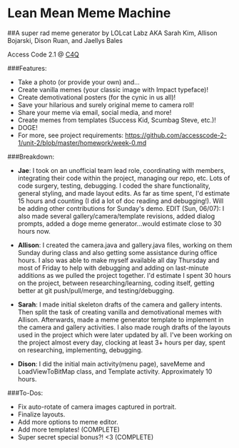 # Lean Mean Meme Machine

##A super rad meme generator by LOLcat Labz
AKA Sarah Kim, Allison Bojarski, Dison Ruan, and Jaellys Bales

Access Code 2.1 @ [C4Q](http://www.c4q.nyc/)

###Features:
* Take a photo (or provide your own) and...
* Create vanilla memes (your classic image with Impact typeface)!
* Create demotivational posters (for the cynic in us all)!
* Save your hilarious and surely original meme to camera roll!
* Share your meme via email, social media, and more!
* Create memes from templates (Success Kid, Scumbag Steve, etc.)!
* DOGE!
* For more, see project requirements: https://github.com/accesscode-2-1/unit-2/blob/master/homework/week-0.md

###Breakdown:
* **Jae**: I took on an unofficial team lead role, coordinating with members, integrating their code within the project, managing our repo, etc. Lots of code surgery, testing, debugging. I coded the share functionality, general styling, and made layout edits. As far as time spent, I'd estimate 15 hours and counting (I did a lot of doc reading and debugging!). Will be adding other contributions for Sunday's demo. EDIT (Sun, 06/07): I also made several gallery/camera/template revisions, added dialog prompts, added a doge meme generator...would estimate close to 30 hours now.

* **Allison**: I created the camera.java and gallery.java files, working on them Sunday during class and also getting some assistance during office hours. I also was able to make myself available all day Thursday and most of Friday to help with debugging and adding on last-minute additions as we pulled the project together. I'd estimate I spent 30 hours on the project, between researching/learning, coding itself, getting better at git push/pull/merge, and testing/debugging.

* **Sarah**: I made initial skeleton drafts of the camera and gallery intents. Then split the task of creating vanilla and demotivational memes with Allison. Afterwards, made a meme generator template to implement in the camera and gallery activities. I also made rough drafts of the layouts used in the project which were later updated by all. I've been working on the project almost every day, clocking at least 3+ hours per day, spent on researching, implementing, debugging.  

* **Dison**: I did the initial main activity(menu page), saveMeme and LoadViewToBitMap class, and Template activity. Approximately 10 hours.

###To-Dos:
* Fix auto-rotate of camera images captured in portrait.
* Finalize layouts.
* Add more options to meme editor.
* Add more templates! (COMPLETE)
* Super secret special bonus?! <3 (COMPLETE)
